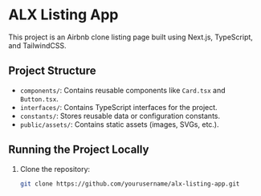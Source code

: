 # ALX Listing App

This project is an Airbnb clone listing page built using Next.js, TypeScript, and TailwindCSS.

## Project Structure

- `components/`: Contains reusable components like `Card.tsx` and `Button.tsx`.
- `interfaces/`: Contains TypeScript interfaces for the project.
- `constants/`: Stores reusable data or configuration constants.
- `public/assets/`: Contains static assets (images, SVGs, etc.).

## Running the Project Locally

1. Clone the repository:
   ```bash
   git clone https://github.com/yourusername/alx-listing-app.git
